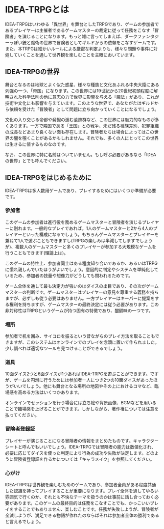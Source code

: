   
  
# IDEA-TRPGとは  
  
IDEA-TRPGはいわゆる「異世界」を舞台としたTRPGであり、ゲームの参加者であるプレイヤーは主催者であるゲームマスターの裁定に従って任務をこなす「冒険者」を演じることになります。もっと雑に言ってしまえば、ダークファンタジーっぽい銃と魔術の世界で冒険者としてギルドからの依頼をこなすゲームです。また、本TRPGは細かいルールによる厳密な判定よりも、様々な問題や事件に対処していくことを通して世界観を楽しむことを主眼においています。  
  
## IDEA-TRPGの世界  
  
舞台となるのは地球とよく似た惑星、様々な種族と文化あふれる中央大陸にある列強の一つ、「帝国」になります。この世界には19世紀から20世紀初頭程度に解明された科学法則の他に意志の力で世界に影響を与える「魔法」があり、これが技術や文化にも影響を与えています。このような世界で、あなたがたはギルドから依頼を受けた「冒険者」として問題に立ち向かっていくことになるでしょう。  
  
文化の入り交じる帝都や発掘の進む遺跡群など、この世界には魅力的なものが多くあります。一方で隣国である「王国」との戦争、未だ残る種族差別、犯罪組織の成長などあまり良くない面も存在します。冒険者たちは場合によってはこの世界の闇を覗くことがあるかもしれません。それでも、多くの人にとってこの世界は生きるに値するものなのです。  
  
なお、この世界に特に名前はついていません。もし呼ぶ必要があるなら「IDEAの世界」とでも呼んでください。  
  
## IDEA-TRPGをはじめるために  
  
IDEA-TRPGは多人数用ゲームであり、プレイするためにはいくつか準備が必要です。  
  
### 参加者  
  
このゲームの参加者は進行役を務めるゲームマスターと冒険者を演じるプレイヤーに別れます。一般的なプレイであれば。1人のゲームマスターと2から4人のプレイヤーといった構成になるでしょう。もちろんゲームマスターとプレイヤーを兼ねて1人で遊ぶこともできますし(TRPGの楽しみは半減してしますでしょうが)、複数人のゲームマスターと多くのプレイヤーが参加する大規模なゲームを行うこともできます(理論上は)。  
  
このゲームの特性上、参加者同士はある程度知り合いであるか、あるいはTRPGに慣れ親しんでいたほうがよいでしょう。意図的に判定やシステムを単純化しているため、参加者の技量や想像力がどうしても問われるためです。  
  
ゲーム全体を通して最も決定力が強いのはダイスの出目であり、その次がゲームマスターの判断です。ゲームマスターはプレイヤーの意見を尊重する義務を持ちますが、必ずしも従う必要はありません。一方プレイヤーはキーパーに提案をする権利を持ちますが、ゲームマスターの最終決定には従う必要があります。この非対称性はTRPGというゲームが持つ固有の特徴であり、醍醐味の一つです。  
  
### 場所  
  
参加者で机を囲み、サイコロを振るという昔ながらのプレイ方法を取ることもできますが、このシステムはオンラインでのプレイを念頭に置いて作られました。少し調べれば適切なツールを見つけることができるでしょう。  
  
### 道具  
  
10面ダイス2つと6面ダイスが1つあればIDEA-TRPGを遊ぶことができます。ですが、ゲームを円滑に行うためには参加者一人につき2つの10面ダイスがあったほうがいいでしょう。他にも舞台となる場所の地図やその上におけるコマなど、臨場感を高める方法はいくつかあります。  
  
オンラインでセッションを行う場合には立ち絵や背景画像、BGMなどを用いることで臨場感を上げることができます。しかしながら、著作権については注意を払ってください。  
  
### 冒険者登録証  
  
プレイヤーが演じることになる冒険者の情報をまとめたものです。キャラクターシートと呼んでもいいでしょう。IDEA-TRPGでは冒険者の能力は数値化され、必要に応じてダイスを使った判定により行為の成功や失敗が決定します。どのように冒険者登録証を作るかについては「キャラメイク」を参照してください。  
  
### 心がけ  
  
IDEA-TRPGは世界観を楽しむためのゲームであり、参加者全員がある程度共通した認識を持ってプレイすることが重要になります。プレイ全体を通してゆるい雰囲気で行くのか、それとも不快なテーマを扱うのかは事前に話し合っておく必要があります。このゲームの最終目的は任務をこなすことでも、かっこいいプレイをすることでもありません、楽しむことです。任務が失敗しようが、冒険者が全滅しようが、満足できる物語が作れたのならばそれは参加者全体の勝利であると言えるでしょう。  
  
